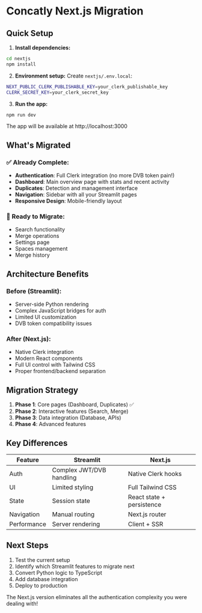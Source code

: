 # Concatly Next.js Migration

## Quick Setup

1. **Install dependencies:**
```bash
cd nextjs
npm install
```

2. **Environment setup:**
Create `nextjs/.env.local`:
```bash
NEXT_PUBLIC_CLERK_PUBLISHABLE_KEY=your_clerk_publishable_key
CLERK_SECRET_KEY=your_clerk_secret_key
```

3. **Run the app:**
```bash
npm run dev
```

The app will be available at http://localhost:3000

## What's Migrated

### ✅ Already Complete:
- **Authentication**: Full Clerk integration (no more DVB token pain!)
- **Dashboard**: Main overview page with stats and recent activity
- **Duplicates**: Detection and management interface
- **Navigation**: Sidebar with all your Streamlit pages
- **Responsive Design**: Mobile-friendly layout

### 🔄 Ready to Migrate:
- Search functionality
- Merge operations
- Settings page
- Spaces management
- Merge history

## Architecture Benefits

### Before (Streamlit):
- Server-side Python rendering
- Complex JavaScript bridges for auth
- Limited UI customization
- DVB token compatibility issues

### After (Next.js):
- Native Clerk integration
- Modern React components
- Full UI control with Tailwind CSS
- Proper frontend/backend separation

## Migration Strategy

1. **Phase 1**: Core pages (Dashboard, Duplicates) ✅
2. **Phase 2**: Interactive features (Search, Merge)
3. **Phase 3**: Data integration (Database, APIs)
4. **Phase 4**: Advanced features

## Key Differences

| Feature | Streamlit | Next.js |
|---------|-----------|---------|
| Auth | Complex JWT/DVB handling | Native Clerk hooks |
| UI | Limited styling | Full Tailwind CSS |
| State | Session state | React state + persistence |
| Navigation | Manual routing | Next.js router |
| Performance | Server rendering | Client + SSR |

## Next Steps

1. Test the current setup
2. Identify which Streamlit features to migrate next
3. Convert Python logic to TypeScript
4. Add database integration
5. Deploy to production

The Next.js version eliminates all the authentication complexity you were dealing with!
